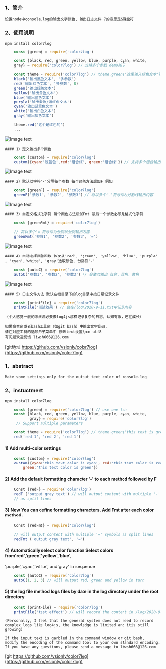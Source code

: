 ### 1、简介
    设置node中console.log的输出文字颜色, 输出日志文件 7的意思是&键盘符
### 2、使用说明
    npm install color7log
```javascript
    const {green} = require('color7log')

    const {black, red, green, yellow, blue, purple, cyan, white,
    gray} = require('color7log') // 支持多个参数 demo如下

    const theme = require('color7log') // theme.green('这里输入绿色文本')
    black('输出黑色文本', '多参数')
    red('输出红色文本', '多参数', 8)
    green('输出绿色文本')
    yellow('输出黄色文本')
    blue('输出蓝色文本')
    purple('输出紫色/酒红色文本')
    cyan('输出蓝绿色文本')
    white('输出白色文本')
    gray('输出灰色文本')

    theme.red('这个是红色的')
    ...

```
![Image text](http://www.vsionly.com:3000/img/1.png)

    #### 1）定义输出多个颜色
```javascript
    const {custom} = require('color7log')
    custom({cyan:'浅蓝色',red:'组合红', green:'组合绿'}) // 支持多个组合输出
```
![Image text](http://www.vsionly.com:3000/img/2.png)

    #### 2）默认以字符'-'分隔每个参数 每个颜色方法后加F 例如
```javascript
    const {greenF} = require('color7log')
    greenF('参数1', '参数2', '参数3') // 将以多个'-'符号作为分割线输出内容
```
![Image text](http://www.vsionly.com:3000/img/3.png)

    #### 3）自定义格式化字符 每个颜色方法后加Fmt 最后一个参数必须是格式化字符
```javascript
    const {greenFmt} = require('color7log')

    // 将以多个'='符号作为分割线分别输出内容
    greenFmt('参数1', '参数2', '参数3', '=')
```
![Image text](http://www.vsionly.com:3000/img/4.png)

    #### 4）自动选择颜色函数 依次从'red', 'green', 'yellow', 'blue', 'purple'
    , 'cyan','white', 'gray'选取颜色, 分隔符'-'
```javascript
    const {autoC} = require('color7log')
    autoC('参数1', '参数2', '参数3') // 会依次输出 红色，绿色，黄色
```
![Image text](http://www.vsionly.com:3000/img/5.png)

    #### 5）日志文件方法 默认在根目录下的log目录中按日期记录文件
```javascript
    const {printFile} = require('color7log')
    printFile('测试效果') // 会在/log/2020-9-11.txt中记录内容
```
    （个人感觉一般的系统没必要像log4js那样记录复杂的日志，认知有限，还在成长）

    如果命令窗或者bash工具窗（如git bash）中输出文字乱码，
    请在对应工具的选项的子菜单中 修改text设置为cn utf8
    有问题欢迎反馈 liwsh666@126.com

[git地址 https://github.com/vsionly/color7log](https://github.com/vsionly/color7log)

### 1、abstract
    Make some settings only for the output text color of console.log
### 2、instuctment
    npm install color7log
```javascript
    const {green} = require('color7log') // use one fun
    const {black, red, green, yellow, blue, purple, cyan, white,
           gray} = require('color7log')
     // Support multiple parameters

    const theme = require('color7log') // theme.green('this text is green')
    red('red 1', 'red 2', 'red 1')
```
#### 1) Add multi-color settings
```javascript
    const {custom} = require('color7log')
    custom({cyan:'this text color is cyan', red:'this text color is red' ,
        green:'this text color is green'})
```

#### 2) Add the default formatting character '-' to each method followed by F
```javascript
    Const {redF} = require('color7log')    
    redF ('output gray text') // will output content with multiple '-' symbols
    // as split lines
```

#### 3) New You can define formatting characters. Add Fmt after each color method.
```javascript
    Const {redFmt} = require('color7log')

    // will output content with multiple '=' symbols as split lines
    redFmt ('output gray text', '=')
```

#### 4) Automatically select color function Select colors from'red','green','yellow','blue',
'purple','cyan','white', and'gray' in sequence
```javascript
    const {autoC} = require('color7log')
    autoC(1, 2, 3) // will output red, green and yellow in turn
```

#### 5) the log file method logs files by date in the log directory under the root directory
```javascript
    const {printFile} = require('color7log')
    printFile('test effect') // will record the content in /log/2020-9-11.txt
```

    (Personally, I feel that the general system does not need to record
    complex logs like log4js, the knowledge is limited and itis still growing)

    If the input text is garbled in the command window or git bash,
    modify the encoding of the command tool to your own standard encoding.
    If you have any questions, please send a message to liwsh666@126.com

[git https://github.com/vsionly/color7log](https://github.com/vsionly/color7log)
